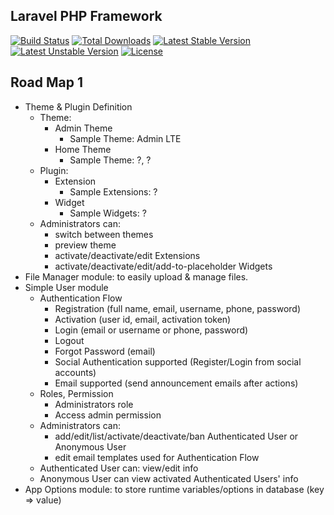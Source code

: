 ## Laravel PHP Framework

[![Build Status](https://travis-ci.org/laravel/framework.svg)](https://travis-ci.org/laravel/framework)
[![Total Downloads](https://poser.pugx.org/laravel/framework/d/total.svg)](https://packagist.org/packages/laravel/framework)
[![Latest Stable Version](https://poser.pugx.org/laravel/framework/v/stable.svg)](https://packagist.org/packages/laravel/framework)
[![Latest Unstable Version](https://poser.pugx.org/laravel/framework/v/unstable.svg)](https://packagist.org/packages/laravel/framework)
[![License](https://poser.pugx.org/laravel/framework/license.svg)](https://packagist.org/packages/laravel/framework)

## Road Map 1

- Theme & Plugin Definition
    - Theme:
        - Admin Theme
            - Sample Theme: Admin LTE
        - Home Theme
            - Sample Theme: ?, ?
    - Plugin:
        - Extension
            - Sample Extensions: ?
        - Widget
            - Sample Widgets: ?
    - Administrators can:
        - switch between themes
        - preview theme
        - activate/deactivate/edit Extensions
        - activate/deactivate/edit/add-to-placeholder Widgets
- File Manager module: to easily upload & manage files.
- Simple User module
    - Authentication Flow
        - Registration (full name, email, username, phone, password)
        - Activation (user id, email, activation token)
        - Login (email or username or phone, password)
        - Logout
        - Forgot Password (email)
        - Social Authentication supported (Register/Login from social accounts)
        - Email supported (send announcement emails after actions)
    - Roles, Permission
        - Administrators role
        - Access admin permission
    - Administrators can:
        - add/edit/list/activate/deactivate/ban Authenticated User or Anonymous User
        - edit email templates used for Authentication Flow
    - Authenticated User can: view/edit info
    - Anonymous User can view activated Authenticated Users' info
- App Options module: to store runtime variables/options in database (key => value)